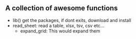 ## A collection of awesome functions

- lib() get the packages, if dont exits, download and install
- read_sheet: read a table, xlsx, tsv, csv etc...
    - expand_grid: This would expand them

